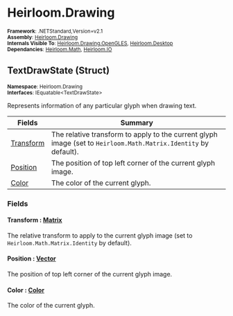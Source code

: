 # Heirloom.Drawing

<small>**Framework**: .NETStandard,Version=v2.1</small>  
<small>**Assembly**: [Heirloom.Drawing](../Heirloom.Drawing/Heirloom.Drawing.md)</small>  
<small>**Internals Visible To**: [Heirloom.Drawing.OpenGLES](../Heirloom.Drawing.OpenGLES/Heirloom.Drawing.OpenGLES.md), [Heirloom.Desktop](../Heirloom.Desktop/Heirloom.Desktop.md)</small>  
<small>**Dependancies**: [Heirloom.Math](../Heirloom.Math/Heirloom.Math.md), [Heirloom.IO](../Heirloom.IO/Heirloom.IO.md)</small>  

## TextDrawState (Struct)
<small>**Namespace**: Heirloom.Drawing</sub></small>  
<small>**Interfaces**: IEquatable\<TextDrawState></small>  

Represents information of any particular glyph when drawing text.

| Fields | Summary |
|-------|---------|
| [Transform](#TRA97DF3302) | The relative transform to apply to the current glyph image (set to `Heirloom.Math.Matrix.Identity` by default). |
| [Position](#POSF46C3C91) | The position of top left corner of the current glyph image. |
| [Color](#COLD1229651) | The color of the current glyph. |

### Fields

#### Transform : [Matrix](../Heirloom.Math/Heirloom.Math.Matrix.md)

The relative transform to apply to the current glyph image (set to `Heirloom.Math.Matrix.Identity` by default).

#### Position : [Vector](../Heirloom.Math/Heirloom.Math.Vector.md)

The position of top left corner of the current glyph image.

#### Color : [Color](Heirloom.Drawing.Color.md)

The color of the current glyph.

